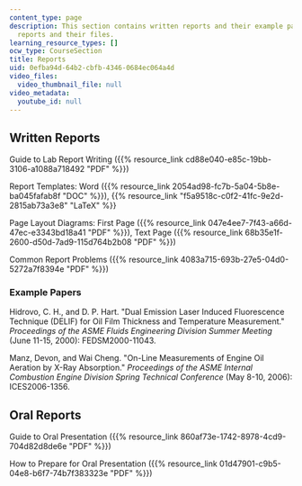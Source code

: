 ```yaml
---
content_type: page
description: This section contains written reports and their example papers and oral
  reports and their files.
learning_resource_types: []
ocw_type: CourseSection
title: Reports
uid: 0efba94d-64b2-cbfb-4346-0684ec064a4d
video_files:
  video_thumbnail_file: null
video_metadata:
  youtube_id: null
---
```


Written Reports
---------------

Guide to Lab Report Writing ({{% resource_link cd88e040-e85c-19bb-3106-a1088a718492 "PDF" %}})

Report Templates: Word ({{% resource_link 2054ad98-fc7b-5a04-5b8e-ba045fafab8f "DOC" %}}), {{% resource_link "f5a9518c-c0f2-41fc-9e2d-2815ab73a3e8" "LaTeX" %}}

Page Layout Diagrams: First Page ({{% resource_link 047e4ee7-7f43-a66d-47ec-e3343bd18a41 "PDF" %}}), Text Page ({{% resource_link 68b35e1f-2600-d50d-7ad9-115d764b2b08 "PDF" %}})

Common Report Problems ({{% resource_link 4083a715-693b-27e5-04d0-5272a7f8394e "PDF" %}})

### Example Papers

Hidrovo, C. H., and D. P. Hart. "Dual Emission Laser Induced Fluorescence Technique (DELIF) for Oil Film Thickness and Temperature Measurement." _Proceedings of the ASME Fluids Engineering Division Summer Meeting_ (June 11-15, 2000): FEDSM2000-11043.

Manz, Devon, and Wai Cheng. "On-Line Measurements of Engine Oil Aeration by X-Ray Absorption." _Proceedings of the ASME Internal Combustion Engine Division Spring Technical Conference_ (May 8-10, 2006): ICES2006-1356.

Oral Reports
------------

Guide to Oral Presentation ({{% resource_link 860af73e-1742-8978-4cd9-704d82d8de6e "PDF" %}})

How to Prepare for Oral Presentation ({{% resource_link 01d47901-c9b5-04e8-b6f7-74b7f383323e "PDF" %}})